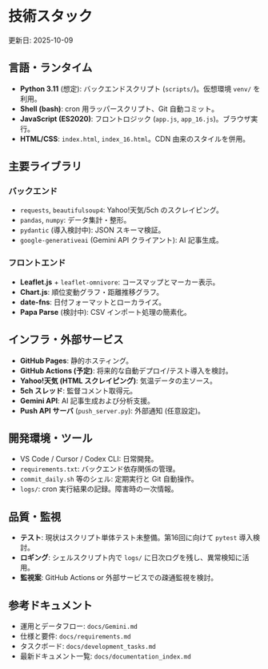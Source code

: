 # 技術スタック
更新日: 2025-10-09

## 言語・ランタイム
- **Python 3.11** (想定): バックエンドスクリプト (`scripts/`)。仮想環境 `venv/` を利用。
- **Shell (bash)**: cron 用ラッパースクリプト、Git 自動コミット。
- **JavaScript (ES2020)**: フロントロジック (`app.js`, `app_16.js`)。ブラウザ実行。
- **HTML/CSS**: `index.html`, `index_16.html`。CDN 由来のスタイルを併用。

## 主要ライブラリ
### バックエンド
- `requests`, `beautifulsoup4`: Yahoo!天気/5ch のスクレイピング。
- `pandas`, `numpy`: データ集計・整形。
- `pydantic` (導入検討中): JSON スキーマ検証。
- `google-generativeai` (Gemini API クライアント): AI 記事生成。

### フロントエンド
- **Leaflet.js** + `leaflet-omnivore`: コースマップとマーカー表示。
- **Chart.js**: 順位変動グラフ・距離推移グラフ。
- **date-fns**: 日付フォーマットとローカライズ。
- **Papa Parse** (検討中): CSV インポート処理の簡素化。

## インフラ・外部サービス
- **GitHub Pages**: 静的ホスティング。
- **GitHub Actions (予定)**: 将来的な自動デプロイ/テスト導入を検討。
- **Yahoo!天気 (HTML スクレイピング)**: 気温データの主ソース。
- **5ch スレッド**: 監督コメント取得元。
- **Gemini API**: AI 記事生成および分析支援。
- **Push API サーバ** (`push_server.py`): 外部通知 (任意設定)。

## 開発環境・ツール
- VS Code / Cursor / Codex CLI: 日常開発。
- `requirements.txt`: バックエンド依存関係の管理。
- `commit_daily.sh` 等のシェル: 定期実行と Git 自動操作。
- `logs/`: cron 実行結果の記録。障害時の一次情報。

## 品質・監視
- **テスト**: 現状はスクリプト単体テスト未整備。第16回に向けて `pytest` 導入検討。
- **ロギング**: シェルスクリプト内で `logs/` に日次ログを残し、異常検知に活用。
- **監視案**: GitHub Actions or 外部サービスでの疎通監視を検討。

## 参考ドキュメント
- 運用とデータフロー: `docs/Gemini.md`
- 仕様と要件: `docs/requirements.md`
- タスクボード: `docs/development_tasks.md`
- 最新ドキュメント一覧: `docs/documentation_index.md`

